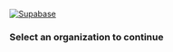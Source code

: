 [![Supabase](/dashboard/img/supabase-logo.svg)](/dashboard/projects)

### Select an organization to continue

